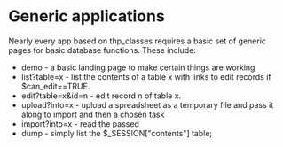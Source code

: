 # Generic applications
Nearly every app based on thp_classes requires a basic set of generic pages for basic database functions. These include:
* demo - a basic landing page to make certain things are working
* list?table=x - list the contents of a table x with links to edit records if $can_edit==TRUE.
* edit?table=x&id=n - edit record n of table x.
* upload?into=x - upload a spreadsheet as a temporary file and pass it along to import and then a chosen task
* import?into=x - read the passed 
* dump - simply list the $_SESSION["contents"] table;
